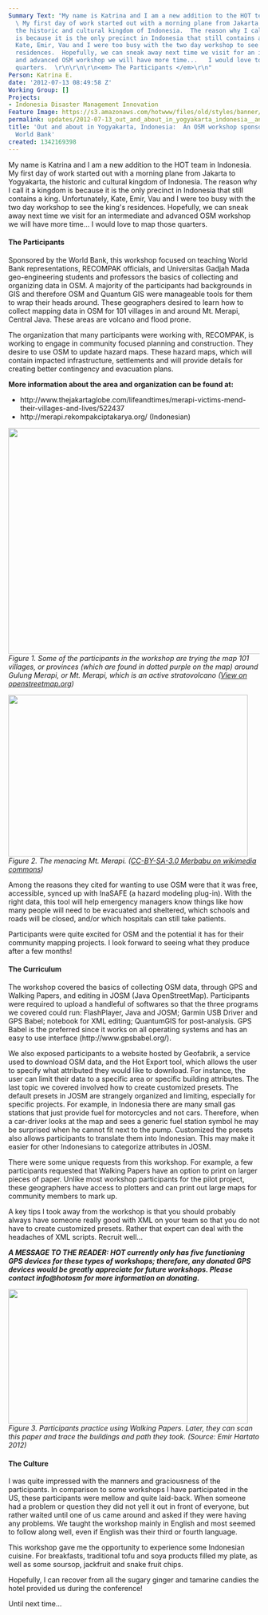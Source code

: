 ```yaml
---
Summary Text: "My name is Katrina and I am a new addition to the HOT team in Indonesia.
  \ My first day of work started out with a morning plane from Jakarta to Yogyakarta,
  the historic and cultural kingdom of Indonesia.  The reason why I call it a kingdom
  is because it is the only precinct in Indonesia that still contains a king.  Unfortunately,
  Kate, Emir, Vau and I were too busy with the two day workshop to see the king's
  residences.  Hopefully, we can sneak away next time we visit for an intermediate
  and advanced OSM workshop we will have more time...   I would love to map those
  quarters.  \r\n\r\n\r\n<em> The Participants </em>\r\n"
Person: Katrina E.
date: '2012-07-13 08:49:58 Z'
Working Group: []
Projects:
- Indonesia Disaster Management Innovation
Feature Image: https://s3.amazonaws.com/hotwww/files/old/styles/banner/public/3.jpg
permalink: updates/2012-07-13_out_and_about_in_yogyakarta_indonesia__an_osm_workshop_sponsored_by_the_world_ba
title: 'Out and about in Yogyakarta, Indonesia:  An OSM workshop sponsored by the
  World Bank'
created: 1342169398
---
```

<p>My name is Katrina and I am a new addition to the HOT team in Indonesia. My first day of work started out with a morning plane from Jakarta to Yogyakarta, the historic and cultural kingdom of Indonesia. The reason why I call it a kingdom is because it is the only precinct in Indonesia that still contains a king. Unfortunately, Kate, Emir, Vau and I were too busy with the two day workshop to see the king's residences. Hopefully, we can sneak away next time we visit for an intermediate and advanced OSM workshop we will have more time... I would love to map those quarters.</p><h4>The Participants</h4><p>Sponsored by the World Bank, this workshop focused on teaching World Bank representations, RECOMPAK officials, and Universitas Gadjah Mada geo-engineering students and professors the basics of collecting and organizing data in OSM. A majority of the participants had backgrounds in GIS and therefore OSM and Quantum GIS were manageable tools for them to wrap their heads around. These geographers desired to learn how to collect mapping data in OSM for 101 villages in and around Mt. Merapi, Central Java. These areas are volcano and flood prone.</p><p>The organization that many participants were working with, RECOMPAK, is working to engage in community focused planning and construction. They desire to use OSM to update hazard maps. These hazard maps, which will contain impacted infrastructure, settlements and will provide details for creating better contingency and evacuation plans.</p><p><strong>More information about the area and organization can be found at:<br></strong></p><ul><li>http://www.thejakartaglobe.com/lifeandtimes/merapi-victims-mend-their-villages-and-lives/522437</li><li>http://merapi.rekompakciptakarya.org/ (Indonesian)</li></ul><p><img src="https://s3.amazonaws.com/hotwww/files/old/1_0_0.jpg" alt="" width="700" height="453"><br><em>Figure 1. Some of the participants in the workshop are trying the map 101 villages, or provinces (which are found in dotted purple on the map) around Gulung Merapi, or Mt. Merapi, which is an active stratovolcano (<a title="See this location on the dynamic map on OpenStreetMap.org homepage" href="http://www.openstreetmap.org/?lat=-7.542&amp;lon=110.448&amp;zoom=11&amp;layers=M">View on openstreetmap.org</a>)</em></p><p><img class="image-large" src="https://s3.amazonaws.com/hotwww/files/old/styles/large/public/2_0.jpg?itok=z5Fv9RS6" alt="" width="480" height="324"><br><em>Figure 2. The menacing Mt. Merapi. (<a href="http://commons.wikimedia.org/wiki/File:Mt_Merapi_from_Mt_Merbabu.jpg">CC-BY-SA-3.0 Merbabu on wikimedia commons</a>) </em></p><p>Among the reasons they cited for wanting to use OSM were that it was free, accessible, synced up with InaSAFE (a hazard modeling plug-in). With the right data, this tool will help emergency managers know things like how many people will need to be evacuated and sheltered, which schools and roads will be closed, and/or which hospitals can still take patients.</p><p>Participants were quite excited for OSM and the potential it has for their community mapping projects. I look forward to seeing what they produce after a few months!</p><h4>The Curriculum</h4><p>The workshop covered the basics of collecting OSM data, through GPS and Walking Papers, and editing in JOSM (Java OpenStreetMap). Participants were required to upload a handleful of softwares so that the three programs we covered could run: FlashPlayer, Java and JOSM; Garmin USB Driver and GPS Babel; notebook for XML editing; QuantumGIS for post-analysis. GPS Babel is the preferred since it works on all operating systems and has an easy to use interface (http://www.gpsbabel.org/).</p><p>We also exposed participants to a website hosted by Geofabrik, a service used to download OSM data, and the Hot Export tool, which allows the user to specify what attributed they would like to download. For instance, the user can limit their data to a specific area or specific building attributes. The last topic we covered involved how to create customized presets. The default presets in JOSM are strangely organized and limiting, especially for specific projects. For example, in Indonesia there are many small gas stations that just provide fuel for motorcycles and not cars. Therefore, when a car-driver looks at the map and sees a generic fuel station symbol he may be surprised when he cannot fit next to the pump. Customized the presets also allows participants to translate them into Indonesian. This may make it easier for other Indonesians to categorize attributes in JOSM.</p><p>There were some unique requests from this workshop. For example, a few participants requested that Walking Papers have an option to print on larger pieces of paper. Unlike most workshop participants for the pilot project, these geographers have access to plotters and can print out large maps for community members to mark up.</p><p>A key tips I took away from the workshop is that you should probably always have someone really good with XML on your team so that you do not have to create customized presets. Rather that expert can deal with the headaches of XML scripts. Recruit well...</p><p><cite> <strong>A MESSAGE TO THE READER: HOT currently only has five functioning GPS devices for these types of workshops; therefore, any donated GPS devices would be greatly appreciate for future workshops. Please contact info@hotosm for more information on donating. </strong></cite></p><p><img class="image-large" src="https://s3.amazonaws.com/hotwww/files/old/styles/large/public/3_0.jpg?itok=Wr1fRRfX" alt="" width="480" height="270"><br><em>Figure 3. Participants practice using Walking Papers. Later, they can scan this paper and trace the buildings and path they took. (Source: Emir Hartato 2012)</em></p><h4>The Culture</h4><p>I was quite impressed with the manners and graciousness of the participants. In comparison to some workshops I have participated in the US, these participants were mellow and quite laid-back. When someone had a problem or question they did not yell it out in front of everyone, but rather waited until one of us came around and asked if they were having any problems. We taught the workshop mainly in English and most seemed to follow along well, even if English was their third or fourth language.</p><p>This workshop gave me the opportunity to experience some Indonesian cuisine. For breakfasts, traditional tofu and soya products filled my plate, as well as some soursop, jackfruit and snake fruit chips.</p><p>Hopefully, I can recover from all the sugary ginger and tamarine candies the hotel provided us during the conference!</p><p>Until next time...</p>
